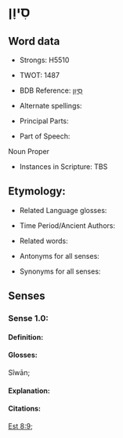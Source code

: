 # סִיוָן

<!-- Status: S2="NeedsEdits" -->
<!-- Lexica used for edits:   -->

## Word data

* Strongs: H5510

* TWOT: 1487

* BDB Reference: [סִיוָן](rc://en/bdb/dict/o.az.ai)

* Alternate spellings:

* Principal Parts:

* Part of Speech:

Noun Proper 

* Instances in Scripture: TBS

## Etymology:

* Related Language glosses:

* Time Period/Ancient Authors:

* Related words:

* Antonyms for all senses:

* Synonyms for all senses:

## Senses

### Sense 1.0:

#### Definition:

#### Glosses:

Sîwān; 

#### Explanation:

#### Citations:

[Est 8:9](rc://he/uhb/book/est/8/9); 

